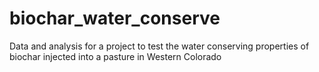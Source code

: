 # biochar_water_conserve
Data and analysis for a project to test the water conserving properties of biochar injected into a pasture in Western Colorado
